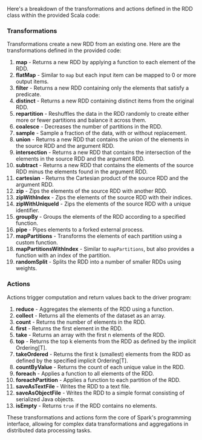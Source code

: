 Here's a breakdown of the transformations and actions defined in the RDD class within the provided Scala code:

### Transformations

Transformations create a new RDD from an existing one. Here are the transformations defined in the provided code:

1. **map** - Returns a new RDD by applying a function to each element of the RDD.
2. **flatMap** - Similar to `map` but each input item can be mapped to 0 or more output items.
3. **filter** - Returns a new RDD containing only the elements that satisfy a predicate.
4. **distinct** - Returns a new RDD containing distinct items from the original RDD.
5. **repartition** - Reshuffles the data in the RDD randomly to create either more or fewer partitions and balance it across them.
6. **coalesce** - Decreases the number of partitions in the RDD.
7. **sample** - Sample a fraction of the data, with or without replacement.
8. **union** - Returns a new RDD that contains the union of the elements in the source RDD and the argument RDD.
9. **intersection** - Returns a new RDD that contains the intersection of the elements in the source RDD and the argument RDD.
10. **subtract** - Returns a new RDD that contains the elements of the source RDD minus the elements found in the argument RDD.
11. **cartesian** - Returns the Cartesian product of the source RDD and the argument RDD.
12. **zip** - Zips the elements of the source RDD with another RDD.
13. **zipWithIndex** - Zips the elements of the source RDD with their indices.
14. **zipWithUniqueId** - Zips the elements of the source RDD with a unique identifier.
15. **groupBy** - Groups the elements of the RDD according to a specified function.
16. **pipe** - Pipes elements to a forked external process.
17. **mapPartitions** - Transforms the elements of each partition using a custom function.
18. **mapPartitionsWithIndex** - Similar to `mapPartitions`, but also provides a function with an index of the partition.
19. **randomSplit** - Splits the RDD into a number of smaller RDDs using weights.

### Actions

Actions trigger computation and return values back to the driver program:

1. **reduce** - Aggregates the elements of the RDD using a function.
2. **collect** - Returns all the elements of the dataset as an array.
3. **count** - Returns the number of elements in the RDD.
4. **first** - Returns the first element in the RDD.
5. **take** - Returns an array with the first n elements of the RDD.
6. **top** - Returns the top k elements from the RDD as defined by the implicit Ordering[T].
7. **takeOrdered** - Returns the first k (smallest) elements from the RDD as defined by the specified implicit Ordering[T].
8. **countByValue** - Returns the count of each unique value in the RDD.
9. **foreach** - Applies a function to all elements of the RDD.
10. **foreachPartition** - Applies a function to each partition of the RDD.
11. **saveAsTextFile** - Writes the RDD to a text file.
12. **saveAsObjectFile** - Writes the RDD to a simple format consisting of serialized Java objects.
13. **isEmpty** - Returns `true` if the RDD contains no elements.

These transformations and actions form the core of Spark's programming interface, allowing for complex data transformations and aggregations in distributed data processing tasks.
